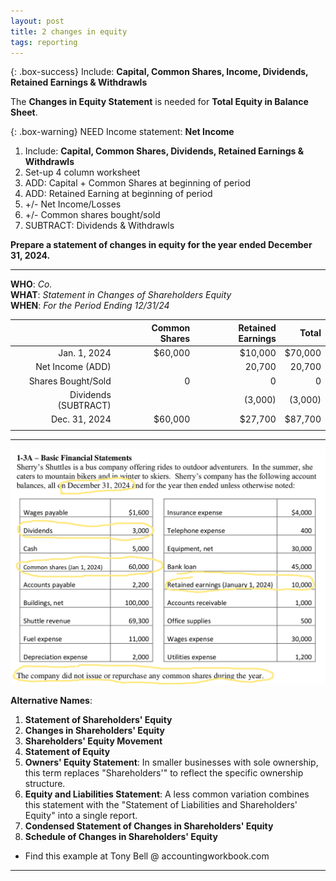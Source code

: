 ```yaml
---
layout: post
title: 2 changes in equity
tags: reporting
---
```


{: .box-success}
Include: **Capital, Common Shares, Income, Dividends, Retained Earnings & Withdrawls**

The **Changes in Equity Statement** is needed for **Total Equity in Balance Sheet**.

{: .box-warning}
NEED Income statement: **Net Income**  
  
1. Include: **Capital, Common Shares, Dividends, Retained Earnings & Withdrawls**
2. Set-up 4 column worksheet  
3. ADD: Capital + Common Shares at beginning of period  
4. ADD: Retained Earning at beginning of period  
5.  +/- Net Income/Losses  
6.  +/- Common shares bought/sold  
7. SUBTRACT: Dividends & Withdrawls  

**Prepare a statement of changes in equity for the year ended December 31, 2024.**

---

**WHO**: *Co.*  
**WHAT**: *Statement in Changes of Shareholders Equity*  
**WHEN**: *For the Period Ending 12/31/24*  

|              | Common Shares | Retained Earnings |   Total |
|-------------:|--------------:|------------------:|--------:|
| Jan. 1, 2024 |       $60,000 |           $10,000 | $70,000 |
| Net Income (ADD)|            |            20,700 |  20,700 |
| Shares Bought/Sold |       0 |                 0 |       0 |
| Dividends (SUBTRACT) |        |          (3,000) |  (3,000)|
| Dec. 31, 2024 |       $60,000 |          $27,700 |  $87,700|
|               |               |                  |         |

---

![Example Income Statement](/assets/tony-bell/equity.numbers.png)

**Alternative Names**:

1. **Statement of Shareholders' Equity**   
2. **Changes in Shareholders' Equity**   
3. **Shareholders' Equity Movement**  
4. **Statement of Equity**   
5. **Owners' Equity Statement**: In smaller businesses with sole ownership, this term replaces "Shareholders'" to reflect the specific ownership structure.   
6. **Equity and Liabilities Statement**: A less common variation combines this statement with the "Statement of Liabilities and Shareholders' Equity" into a single report.   
7. **Condensed Statement of Changes in Shareholders' Equity**   
8. **Schedule of Changes in Shareholders' Equity**   
   
- Find this example at Tony Bell @ accountingworkbook.com

---
